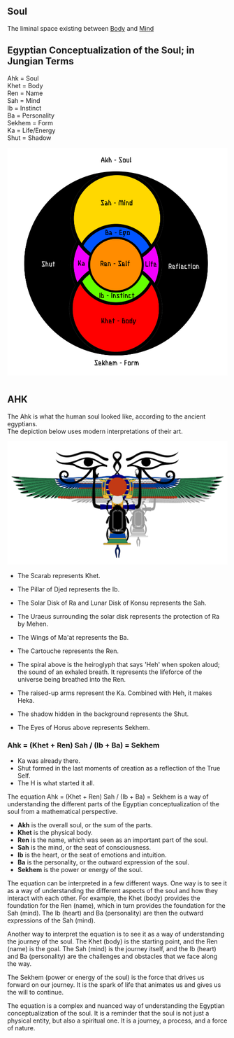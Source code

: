 ## Soul  
  The liminal space existing between [Body](https://github.com/Az-Net/Az-Net/blob/main/Definitions/Body.md) and [Mind](https://github.com/Az-Net/Az-Net/blob/main/Definitions/Mind.md)

## Egyptian Conceptualization of the Soul; in Jungian Terms
Ahk = Soul  
Khet = Body  
Ren = Name  
Sah = Mind  
Ib = Instinct  
Ba = Personality  
Sekhem = Form  
Ka = Life/Energy  
Shut = Shadow  
  
![](https://github.com/Az-Net/Az-Net/blob/main/Pictures/Inspirations/Egyptian%20Conceptualization%20of%20Soul%20in%20Jungian%20Terms.png)
  
# 

## AHK
The Ahk is what the human soul looked like, according to the ancient egyptians.  
The depiction below uses modern interpretations of their art.  

  
![](https://github.com/Az-Net/Az-Net/blob/main/Pictures/Inspirations/AKH.png)  

* The Scarab represents Khet.  
* The Pillar of Djed represents the Ib.   
* The Solar Disk of Ra and Lunar Disk of Konsu represents the Sah.  
* The Uraeus surrounding the solar disk represents the protection of Ra by Mehen.  
* The Wings of Ma'at represents the Ba.  
* The Cartouche represents the Ren.  
* The spiral above is the heiroglyph that says 'Heh' when spoken aloud; the sound of an exhaled breath. It represents the lifeforce of the universe being breathed into the Ren.  
* The raised-up arms represent the Ka. Combined with Heh, it makes Heka.  
* The shadow hidden in the background represents the Shut.  
 
* The Eyes of Horus above represents Sekhem.  
  
### Ahk = (Khet + Ren) Sah / (Ib + Ba) = Sekhem  
* Ka was already there.  
* Shut formed in the last moments of creation as a reflection of the True Self.  
* The H is what started it all.  
  

The equation Ahk = (Khet + Ren) Sah / (Ib + Ba) = Sekhem is a way of understanding the different parts of the Egyptian conceptualization of the soul from a mathematical perspective.

* **Akh** is the overall soul, or the sum of the parts.
* **Khet** is the physical body.
* **Ren** is the name, which was seen as an important part of the soul.
* **Sah** is the mind, or the seat of consciousness.
* **Ib** is the heart, or the seat of emotions and intuition.
* **Ba** is the personality, or the outward expression of the soul.
* **Sekhem** is the power or energy of the soul.

The equation can be interpreted in a few different ways. One way is to see it as a way of understanding the different aspects of the soul and how they interact with each other. For example, the Khet (body) provides the foundation for the Ren (name), which in turn provides the foundation for the Sah (mind). The Ib (heart) and Ba (personality) are then the outward expressions of the Sah (mind).

Another way to interpret the equation is to see it as a way of understanding the journey of the soul. The Khet (body) is the starting point, and the Ren (name) is the goal. The Sah (mind) is the journey itself, and the Ib (heart) and Ba (personality) are the challenges and obstacles that we face along the way.

The Sekhem (power or energy of the soul) is the force that drives us forward on our journey. It is the spark of life that animates us and gives us the will to continue.

The equation is a complex and nuanced way of understanding the Egyptian conceptualization of the soul. It is a reminder that the soul is not just a physical entity, but also a spiritual one. It is a journey, a process, and a force of nature.


